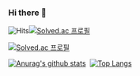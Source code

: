 ### Hi there 👋

<!--
**jeonka1001/jeonka1001** is a ✨ _special_ ✨ repository because its `README.md` (this file) appears on your GitHub profile.

Here are some ideas to get you started:

- 🔭 I’m currently working on ...
- 🌱 I’m currently learning ...
- 👯 I’m looking to collaborate on ...
- 🤔 I’m looking for help with ...
- 💬 Ask me about ...
- 📫 How to reach me: ...
- 😄 Pronouns: ...
- ⚡ Fun fact: ...
-->
![Hits](https://hits.seeyoufarm.com/api/count/incr/badge.svg?url=https%3A%2F%2Fgithub.com%2Fjeonka1001&count_bg=%2379C83D&title_bg=%23555555&icon=&icon_color=%23E7E7E7&title=jeonka1001&edge_flat=false)[![Solved.ac
프로필](http://mazassumnida.wtf/api/mini/generate_badge?boj=ruddks1001)](https://solved.ac/ruddks1001)  

[![Solved.ac
프로필](http://mazassumnida.wtf/api/v2/generate_badge?boj=ruddks1001)](https://solved.ac/ruddks1001)  

  
  [![Anurag's github stats](https://github-readme-stats.vercel.app/api?username=jeonka1001&theme=buefy&include_all_commits=true)](https://github.com/anuraghazra/github-readme-stats)&nbsp;&nbsp;[![Top Langs](https://github-readme-stats.vercel.app/api/top-langs/?username=jeonka1001&layout=compact&theme=buefy)](https://github.com/anuraghazra/github-readme-stats)  


